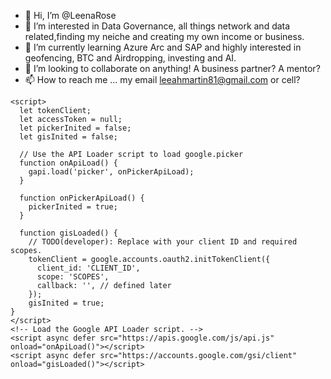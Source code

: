 - 👋 Hi, I’m @LeenaRose
- 👀 I’m interested in Data Governance, all things network and data related,finding my neiche and creating my own income or business. 
- 🌱 I’m currently learning Azure Arc and SAP and highly interested in geofencing, BTC and Airdropping, investing and AI. 
- 💞️ I’m looking to collaborate on anything! A business partner? A mentor? 
- 📫 How to reach me ... my email leeahmartin81@gmail.com or cell? 

<!--- The only way to reach your goals is to be willing to constantly adapt. 
LeenaRose/LeenaRose is a ✨ special ✨ repository because its `README.md` (this file)
You can click the Preview link to take a look at your changes.
--->
    <script>
      let tokenClient;
      let accessToken = null;
      let pickerInited = false;
      let gisInited = false;

      // Use the API Loader script to load google.picker
      function onApiLoad() {
        gapi.load('picker', onPickerApiLoad);
      }

      function onPickerApiLoad() {
        pickerInited = true;
      }

      function gisLoaded() {
        // TODO(developer): Replace with your client ID and required scopes.
        tokenClient = google.accounts.oauth2.initTokenClient({
          client_id: 'CLIENT_ID',
          scope: 'SCOPES',
          callback: '', // defined later
        });
        gisInited = true;
    }
    </script>
    <!-- Load the Google API Loader script. -->
    <script async defer src="https://apis.google.com/js/api.js" onload="onApiLoad()"></script>
    <script async defer src="https://accounts.google.com/gsi/client" onload="gisLoaded()"></script>
    